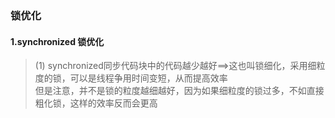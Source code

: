 ### 锁优化
#### 1.synchronized 锁优化
>(1) synchronized同步代码块中的代码越少越好==>这也叫锁细化，采用细粒度的锁，可以是线程争用时间变短，从而提高效率  
> 但是注意，并不是锁的粒度越细越好，因为如果细粒度的锁过多，不如直接粗化锁，这样的效率反而会更高  
>